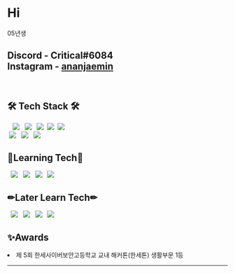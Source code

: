 <h1> Hi </h1>
05년생


Discord - Critical#6084 <br>
Instagram - <a href="https://www.instagram.com/ananjaemin/?hl=ko">ananjaemin</a> <br>
-----------------------------------------------------------------------------
&nbsp;<h2>🛠 Tech Stack 🛠</h2>
<div>
&nbsp&nbsp <img src="https://img.shields.io/badge/react-%2320232a.svg?style=for-the-badge&logo=react&logoColor=%2361DAFB">
&nbsp <img src="https://img.shields.io/badge/react_native-%2320232a.svg?style=for-the-badge&logo=react&logoColor=%2361DAFB">
&nbsp <img src="https://img.shields.io/badge/html5-%23E34F26.svg?style=for-the-badge&logo=html5&logoColor=white">
&nbsp<img src="https://img.shields.io/badge/css3-%231572B6.svg?style=for-the-badge&logo=css3&logoColor=white">
&nbsp<img src="https://img.shields.io/badge/javascript-%23323330.svg?style=for-the-badge&logo=javascript&logoColor=%23F7DF1E"><br/>
&nbsp<img src="https://img.shields.io/badge/tailwindcss-%2338B2AC.svg?style=for-the-badge&logo=tailwind-css&logoColor=white">
&nbsp <img src="https://img.shields.io/badge/typescript-%23007ACC.svg?style=for-the-badge&logo=typescript&logoColor=white">
&nbsp <img src="https://img.shields.io/badge/styled--components-DB7093?style=for-the-badge&logo=styled-components&logoColor=white">
</div>
<h2>📘Learning Tech📘</h2>
<div>
&nbsp <img src="https://img.shields.io/badge/Next-black?style=for-the-badge&logo=next.js&logoColor=white">
&nbsp <img src="https://img.shields.io/badge/node.js-6DA55F?style=for-the-badge&logo=node.js&logoColor=white">
&nbsp <img src="https://img.shields.io/badge/redux-%23593d88.svg?style=for-the-badge&logo=redux&logoColor=white">
&nbsp <img src="https://img.shields.io/badge/-Storybook-FF4785?style=for-the-badge&logo=storybook&logoColor=white">
</div>
<h2>✏Later Learn Tech✏</h2>
<div>
&nbsp <img src="https://img.shields.io/badge/threejs-black?style=for-the-badge&logo=three.js&logoColor=white">
&nbsp <img src="https://img.shields.io/badge/vuejs-%2335495e.svg?style=for-the-badge&logo=vuedotjs&logoColor=%234FC08D">
&nbsp <img src="https://img.shields.io/badge/SASS-hotpink.svg?style=for-the-badge&logo=SASS&logoColor=white">
&nbsp <img src="https://img.shields.io/badge/docker-%230db7ed.svg?style=for-the-badge&logo=docker&logoColor=white">
</div>

<h2>✨Awards</h2>
<li> 제 5회 한세사이버보안고등학교 교내 해커톤(한세톤) 생활부문 1등

-----------------------------------------------------------------------------
